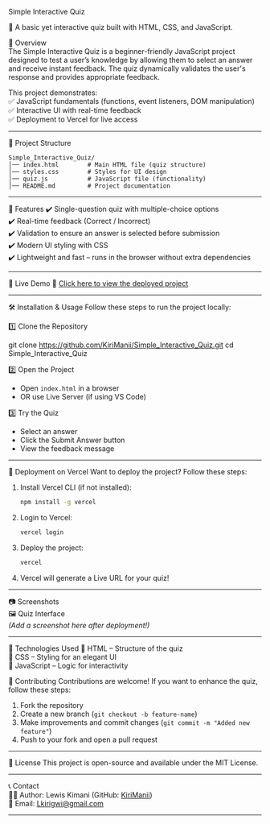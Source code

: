 Simple Interactive Quiz

🚀 A basic yet interactive quiz built with HTML, CSS, and JavaScript.

📌 Overview  
The Simple Interactive Quiz is a beginner-friendly JavaScript project designed to test a user’s knowledge by allowing them to select an answer and receive instant feedback. The quiz dynamically validates the user's response and provides appropriate feedback.  

This project demonstrates:  
✅ JavaScript fundamentals (functions, event listeners, DOM manipulation)  
✅ Interactive UI with real-time feedback  
✅ Deployment to Vercel for live access  

---

📂 Project Structure 
```
Simple_Interactive_Quiz/
│── index.html        # Main HTML file (quiz structure)
│── styles.css        # Styles for UI design
│── quiz.js           # JavaScript file (functionality)
│── README.md         # Project documentation
```

---

🎯 Features 
✔️ Single-question quiz with multiple-choice options  
✔️ Real-time feedback (Correct / Incorrect)  
✔️ Validation to ensure an answer is selected before submission  
✔️ Modern UI styling with CSS  
✔️ Lightweight and fast – runs in the browser without extra dependencies  

---

🚀 Live Demo 
🔗 [Click here to view the deployed project](https://kirimanii-simple-interactive-quiz.vercel.app/)  

---

🛠️ Installation & Usage
Follow these steps to run the project locally:

1️⃣ Clone the Repository

git clone https://github.com/KiriManii/Simple_Interactive_Quiz.git
cd Simple_Interactive_Quiz


2️⃣ Open the Project
- Open `index.html` in a browser  
- OR use Live Server (if using VS Code)

3️⃣ Try the Quiz
- Select an answer  
- Click the Submit Answer button  
- View the feedback message  

---

🚀 Deployment on Vercel
Want to deploy the project? Follow these steps:

1. Install Vercel CLI (if not installed):
   ```sh
   npm install -g vercel
   ```
2. Login to Vercel:
   ```sh
   vercel login
   ```
3. Deploy the project:
   ```sh
   vercel
   ```
4. Vercel will generate a Live URL for your quiz!

---

📷 Screenshots  
🖼️ Quiz Interface  
*(Add a screenshot here after deployment!)*  

---

📌 Technologies Used
🔹 HTML – Structure of the quiz  
🔹 CSS – Styling for an elegant UI  
🔹 JavaScript – Logic for interactivity  

🤝 Contributing
Contributions are welcome! If you want to enhance the quiz, follow these steps:  

1. Fork the repository  
2. Create a new branch (`git checkout -b feature-name`)  
3. Make improvements and commit changes (`git commit -m "Added new feature"`)  
4. Push to your fork and open a pull request  

---

📜 License 
This project is open-source and available under the MIT License.  

---

📞 Contact  
👨‍💻 Author: Lewis Kimani (GitHub: [KiriManii](https://github.com/KiriManii))  
📧 Email: Lkirigwi@gmail.com  

---
